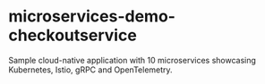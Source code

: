 # microservices-demo-checkoutservice
Sample cloud-native application with 10 microservices showcasing Kubernetes, Istio, gRPC and OpenTelemetry.

